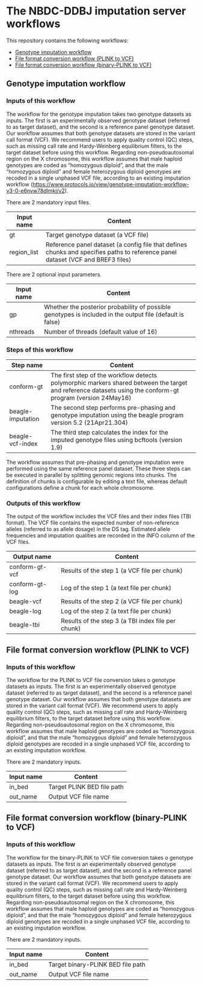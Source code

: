 # The NBDC-DDBJ imputation server workflows
This repository contains the following workflows:
- [Genotype imputation workflow](./Workflows/beagle-imputation-scatter-region.cwl)
- [File format conversion workflow (PLINK to VCF)](./Tools/plink2vcf.cwl)
- [File format conversion workflow (binary-PLINK to VCF)](./Tools/bplink2vcf.cwl)

## Genotype imputation workflow

### Inputs of this workflow
The workflow for the genotype imputation takes two genotype datasets as inputs. The first is an experimentally observed genotype dataset (referred to as target dataset), and the second is a reference panel genotype dataset. Our workflow assumes that both genotype datasets are stored in the variant call format (VCF). We recommend users to apply quality control (QC) steps, such as missing call rate and Hardy-Weinberg equilibrium filters, to the target dataset before using this workflow. Regarding non-pseudoautosomal region on the X chromosome, this workflow assumes that male haploid genotypes are coded as “homozygous diploid”, and that the male “homozygous diploid” and female heterozygous diploid genotypes are recoded in a single unphased VCF file, according to an existing imputation workflow (https://www.protocols.io/view/genotype-imputation-workflow-v3-0-e6nvw78dlmkj/v2).

There are 2 mandatory input files.

| Input name | Content  |
|---|---|
| gt  | Target genotype dataset (a VCF file)  |
| region_list  | Reference panel dataset (a config file that defines chunks and specifies paths to reference panel dataset (VCF and BREF3 files) |

There are 2 optional input parameters.

| Input name | Content  |
|---|---|
| gp  | Whether the posterior probability of possible genotypes is included in the output file (default is false)  |
| nthreads  |  Number of threads (default value of 16)  |

### Steps of this workflow

| Step name | Content  |
|---|---|
| conform-gt | The first step of the workflow detects polymorphic markers shared between the target and reference datasets using the conform-gt program (version 24May16) |
| beagle-imputation | The second step performs pre-phasing and genotype imputation using the beagle program version 5.2 (21Apr21.304) |
| beagle-vcf-index | The third step calculates the index for the imputed genotype files using bcftools (version 1.9) |

The workflow assumes that pre-phasing and genotype imputation were performed using the same reference panel dataset. These three steps can be executed in parallel by splitting genomic regions into chunks. The definition of chunks is configurable by editing a text file, whereas default configurations define a chunk for each whole chromosome.

### Outputs of this workflow
The output of the workflow includes the VCF files and their index files (TBI format). The VCF file contains the expected number of non-reference alleles (referred to as allele dosage) in the DS tag. Estimated allele frequencies and imputation qualities are recorded in the INFO column of the VCF files. 

| Output name | Content  |
|---|---|
| conform-gt-vcf | Results of the step 1 (a VCF file per chunk) |
| conform-gt-log | Log of the step 1 (a text file per chunk) |
| beagle-vcf | Results of the step 2 (a VCF file per chunk) |
| beagle-log | Log of the step 2 (a text file per chunk) |
| beagle-tbi | Results of the step 3 (a TBI index file per chunk) |

## File format conversion workflow (PLINK to VCF)
### Inputs of this workflow

The workflow for the PLINK to VCF file conversion takes o genotype datasets as inputs. The first is an experimentally observed genotype dataset (referred to as target dataset), and the second is a reference panel genotype dataset. Our workflow assumes that both genotype datasets are stored in the variant call format (VCF). We recommend users to apply quality control (QC) steps, such as missing call rate and Hardy-Weinberg equilibrium filters, to the target dataset before using this workflow. Regarding non-pseudoautosomal region on the X chromosome, this workflow assumes that male haploid genotypes are coded as “homozygous diploid”, and that the male “homozygous diploid” and female heterozygous diploid genotypes are recoded in a single unphased VCF file, according to an existing imputation workflow.

There are 2 mandatory inputs.

| Input name | Content  |
|---|---|
| in_bed  | Target PLINK BED file path |
| out_name | Output VCF file name |


## File format conversion workflow (binary-PLINK to VCF)
### Inputs of this workflow

The workflow for the binary-PLINK to VCF file conversion takes o genotype datasets as inputs. The first is an experimentally observed genotype dataset (referred to as target dataset), and the second is a reference panel genotype dataset. Our workflow assumes that both genotype datasets are stored in the variant call format (VCF). We recommend users to apply quality control (QC) steps, such as missing call rate and Hardy-Weinberg equilibrium filters, to the target dataset before using this workflow. Regarding non-pseudoautosomal region on the X chromosome, this workflow assumes that male haploid genotypes are coded as “homozygous diploid”, and that the male “homozygous diploid” and female heterozygous diploid genotypes are recoded in a single unphased VCF file, according to an existing imputation workflow.

There are 2 mandatory inputs.

| Input name | Content  |
|---|---|
| in_bed  | Target binary-PLINK BED file path |
| out_name | Output VCF file name |

